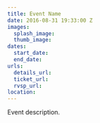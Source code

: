 ```yaml
---
title: Event Name
date: 2016-08-31 19:33:00 Z
images:
  splash_image:
  thumb_image:
dates:
  start_date:
  end_date:
urls:
  details_url:
  ticket_url:
  rvsp_url:
location:
---
```


Event description.

